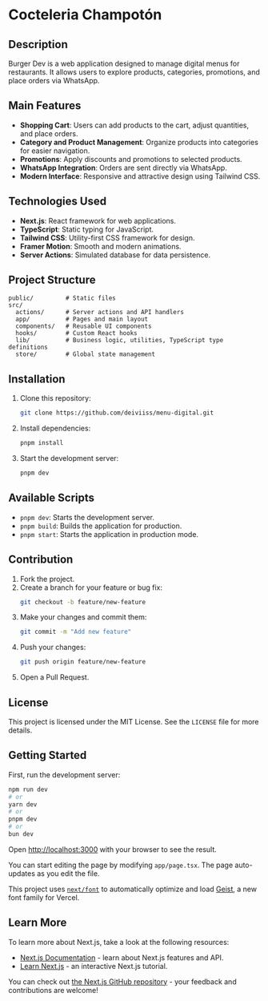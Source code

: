 # Cocteleria Champotón

## Description

Burger Dev is a web application designed to manage digital menus for restaurants. It allows users to explore products, categories, promotions, and place orders via WhatsApp.

## Main Features

- **Shopping Cart**: Users can add products to the cart, adjust quantities, and place orders.
- **Category and Product Management**: Organize products into categories for easier navigation.
- **Promotions**: Apply discounts and promotions to selected products.
- **WhatsApp Integration**: Orders are sent directly via WhatsApp.
- **Modern Interface**: Responsive and attractive design using Tailwind CSS.

## Technologies Used

- **Next.js**: React framework for web applications.
- **TypeScript**: Static typing for JavaScript.
- **Tailwind CSS**: Utility-first CSS framework for design.
- **Framer Motion**: Smooth and modern animations.
- **Server Actions**: Simulated database for data persistence.

## Project Structure

```
public/         # Static files
src/
  actions/      # Server actions and API handlers
  app/          # Pages and main layout
  components/   # Reusable UI components
  hooks/        # Custom React hooks
  lib/          # Business logic, utilities, TypeScript type definitions
  store/        # Global state management
```

## Installation

1. Clone this repository:
   ```bash
   git clone https://github.com/deiviiss/menu-digital.git
   ```
2. Install dependencies:
   ```bash
   pnpm install
   ```
3. Start the development server:
   ```bash
   pnpm dev
   ```

## Available Scripts

- `pnpm dev`: Starts the development server.
- `pnpm build`: Builds the application for production.
- `pnpm start`: Starts the application in production mode.

## Contribution

1. Fork the project.
2. Create a branch for your feature or bug fix:
   ```bash
   git checkout -b feature/new-feature
   ```
3. Make your changes and commit them:
   ```bash
   git commit -m "Add new feature"
   ```
4. Push your changes:
   ```bash
   git push origin feature/new-feature
   ```
5. Open a Pull Request.

## License

This project is licensed under the MIT License. See the `LICENSE` file for more details.

## Getting Started

First, run the development server:

```bash
npm run dev
# or
yarn dev
# or
pnpm dev
# or
bun dev
```

Open [http://localhost:3000](http://localhost:3000) with your browser to see the result.

You can start editing the page by modifying `app/page.tsx`. The page auto-updates as you edit the file.

This project uses [`next/font`](https://nextjs.org/docs/app/building-your-application/optimizing/fonts) to automatically optimize and load [Geist](https://vercel.com/font), a new font family for Vercel.

## Learn More

To learn more about Next.js, take a look at the following resources:

- [Next.js Documentation](https://nextjs.org/docs) - learn about Next.js features and API.
- [Learn Next.js](https://nextjs.org/learn) - an interactive Next.js tutorial.

You can check out [the Next.js GitHub repository](https://github.com/vercel/next.js) - your feedback and contributions are welcome!

